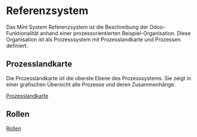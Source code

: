 # Referenzsystem

Das Mint System Referenzsystem ist die Beschreibung der Odoo-Funktionalität anhand einer prozessorientierten Beispiel-Organisation.
Diese Organisation ist als Prozesssystem mit Prozesslandkarte und Prozessen definiert.

## Prozesslandkarte

Die Prozesslandkarte ist die oberste Ebene des Prozesssystems.
Sie zeigt in einer grafischen Übersicht alle Prozesse und deren Zusammenhänge.

[Prozesslandkarte](Prozess-Landkarte)

## Rollen

[Rollen](Rollen)